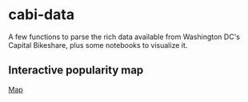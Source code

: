 # cabi-data
 A few functions to parse the rich data available from Washington DC's Capital Bikeshare, plus some notebooks to visualize it. 

 ## Interactive popularity map
 [Map](mlinds.github.io/cabi-data/MapOutput.html)
